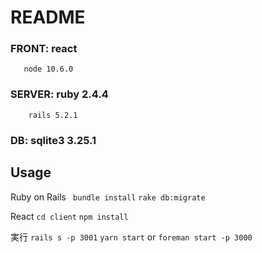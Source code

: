 # README

### FRONT: react
       node 10.6.0
       
### SERVER: ruby 2.4.4
        rails 5.2.1
        
### DB: sqlite3 3.25.1
        
## Usage
Ruby on Rails
` bundle install`
`rake db:migrate`

React
`cd client`
`npm install`

実行
`rails s -p 3001`
`yarn start`
or
`foreman start -p 3000`
